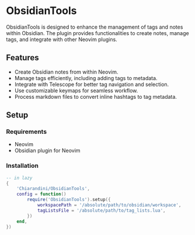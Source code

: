 # ObsidianTools

ObsidianTools is designed to enhance the management of tags and notes within Obsidian. The plugin provides functionalities to create notes, manage tags, and integrate with other Neovim plugins.

## Features

-  Create Obsidian notes from within Neovim.
-  Manage tags efficiently, including adding tags to metadata.
-  Integrate with Telescope for better tag navigation and selection.
-  Use customizable keymaps for seamless workflow.
-  Process markdown files to convert inline hashtags to tag metadata.

## Setup

### Requirements

-  Neovim
-  Obsidian plugin for Neovim

### Installation

```lua
-- in lazy
{
    'Chiarandini/ObsidianTools',
    config = function()
        require('ObsidianTools').setup({
            workspacePath = '/absolute/path/to/obsidian/workspace',
            tagListsFile = '/absolute/path/to/tag_lists.lua',
        })
    end,
})
